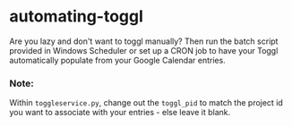 # automating-toggl

Are you lazy and don't want to toggl manually?  Then run the batch script provided in Windows Scheduler or set up a CRON job to have your Toggl automatically populate from your Google Calendar entries.

### Note:

Within `toggleservice.py`, change out the `toggl_pid` to match the project id you want to associate with your entries - else leave it blank.
